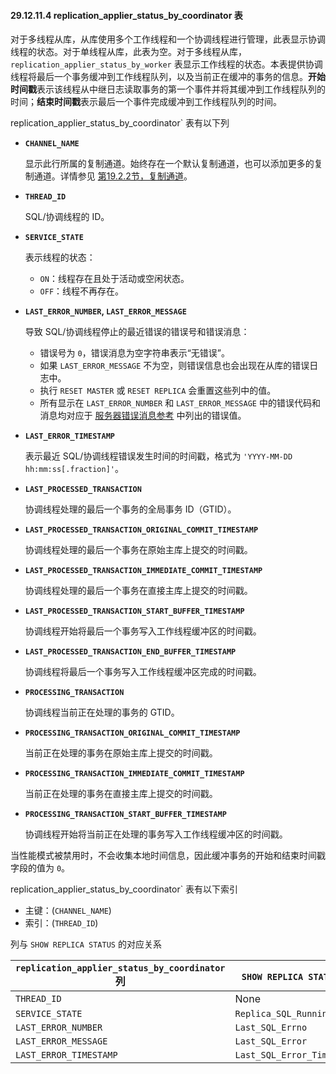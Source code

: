 #### 29.12.11.4 replication_applier_status_by_coordinator 表

对于多线程从库，从库使用多个工作线程和一个协调线程进行管理，此表显示协调线程的状态。对于单线程从库，此表为空。对于多线程从库，`replication_applier_status_by_worker` 表显示工作线程的状态。本表提供协调线程将最后一个事务缓冲到工作线程队列，以及当前正在缓冲的事务的信息。**开始时间戳**表示该线程从中继日志读取事务的第一个事件并将其缓冲到工作线程队列的时间；**结束时间戳**表示最后一个事件完成缓冲到工作线程队列的时间。

replication_applier_status_by_coordinator` 表有以下列

- **`CHANNEL_NAME`**
  
  显示此行所属的复制通道。始终存在一个默认复制通道，也可以添加更多的复制通道。详情参见 [第19.2.2节，复制通道](#1922)。
  
- **`THREAD_ID`**
  
  SQL/协调线程的 ID。
  
- **`SERVICE_STATE`**
  
  表示线程的状态：
  
  - `ON`：线程存在且处于活动或空闲状态。
  - `OFF`：线程不再存在。
  
- **`LAST_ERROR_NUMBER`, `LAST_ERROR_MESSAGE`**
  
  导致 SQL/协调线程停止的最近错误的错误号和错误消息：
  
  - 错误号为 `0`，错误消息为空字符串表示“无错误”。
  - 如果 `LAST_ERROR_MESSAGE` 不为空，则错误信息也会出现在从库的错误日志中。
  - 执行 `RESET MASTER` 或 `RESET REPLICA` 会重置这些列中的值。
  - 所有显示在 `LAST_ERROR_NUMBER` 和 `LAST_ERROR_MESSAGE` 中的错误代码和消息均对应于 [服务器错误消息参考](#server-error-message-reference) 中列出的错误值。
  
- **`LAST_ERROR_TIMESTAMP`** 
  
  表示最近 SQL/协调线程错误发生时间的时间戳，格式为 `'YYYY-MM-DD hh:mm:ss[.fraction]'`。
  
- **`LAST_PROCESSED_TRANSACTION`**
  
  协调线程处理的最后一个事务的全局事务 ID（GTID）。
  
- **`LAST_PROCESSED_TRANSACTION_ORIGINAL_COMMIT_TIMESTAMP`**
  
  协调线程处理的最后一个事务在原始主库上提交的时间戳。
  
- **`LAST_PROCESSED_TRANSACTION_IMMEDIATE_COMMIT_TIMESTAMP`**
  
  协调线程处理的最后一个事务在直接主库上提交的时间戳。
  
- **`LAST_PROCESSED_TRANSACTION_START_BUFFER_TIMESTAMP`**
  
  协调线程开始将最后一个事务写入工作线程缓冲区的时间戳。
  
- **`LAST_PROCESSED_TRANSACTION_END_BUFFER_TIMESTAMP`**
  
  协调线程将最后一个事务写入工作线程缓冲区完成的时间戳。
  
- **`PROCESSING_TRANSACTION`**
  
  协调线程当前正在处理的事务的 GTID。
  
- **`PROCESSING_TRANSACTION_ORIGINAL_COMMIT_TIMESTAMP`**
  
  当前正在处理的事务在原始主库上提交的时间戳。
  
- **`PROCESSING_TRANSACTION_IMMEDIATE_COMMIT_TIMESTAMP`**
  
  当前正在处理的事务在直接主库上提交的时间戳。
  
- **`PROCESSING_TRANSACTION_START_BUFFER_TIMESTAMP`**
  
  协调线程开始将当前正在处理的事务写入工作线程缓冲区的时间戳。

当性能模式被禁用时，不会收集本地时间信息，因此缓冲事务的开始和结束时间戳字段的值为 `0`。

replication_applier_status_by_coordinator` 表有以下索引

- 主键：(`CHANNEL_NAME`)  
- 索引：(`THREAD_ID`)

列与 `SHOW REPLICA STATUS` 的对应关系

| `replication_applier_status_by_coordinator` 列 | `SHOW REPLICA STATUS` 列   |
| ---------------------------------------------- | -------------------------- |
| `THREAD_ID`                                    | None                       |
| `SERVICE_STATE`                                | `Replica_SQL_Running`      |
| `LAST_ERROR_NUMBER`                            | `Last_SQL_Errno`           |
| `LAST_ERROR_MESSAGE`                           | `Last_SQL_Error`           |
| `LAST_ERROR_TIMESTAMP`                         | `Last_SQL_Error_Timestamp` |